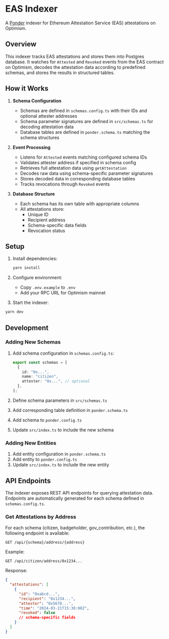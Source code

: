 # EAS Indexer

A [Ponder](https://ponder.sh) indexer for Ethereum Attestation Service (EAS) attestations on Optimism.

## Overview

This indexer tracks EAS attestations and stores them into Postgres database. It watches for `Attested` and `Revoked` events from the EAS contract on Optimism, decodes the attestation data according to predefined schemas, and stores the results in structured tables.

## How it Works

1. **Schema Configuration**

   - Schemas are defined in `schemas.config.ts` with their IDs and optional attester addresses
   - Schema parameter signatures are defined in `src/schemas.ts` for decoding attestation data
   - Database tables are defined in `ponder.schema.ts` matching the schema structures

2. **Event Processing**

   - Listens for `Attested` events matching configured schema IDs
   - Validates attester address if specified in schema config
   - Retrieves full attestation data using `getAttestation`
   - Decodes raw data using schema-specific parameter signatures
   - Stores decoded data in corresponding database tables
   - Tracks revocations through `Revoked` events

3. **Database Structure**
   - Each schema has its own table with appropriate columns
   - All attestations store:
     - Unique ID
     - Recipient address
     - Schema-specific data fields
     - Revocation status

## Setup

1. Install dependencies:

   ```bash
   yarn install
   ```

2. Configure environment:

   - Copy `.env.example` to `.env`
   - Add your RPC URL for Optimism mainnet

3. Start the indexer:

```bash
yarn dev
```

## Development

### Adding New Schemas

1. Add schema configuration in `schemas.config.ts`:

   ```typescript
   export const schemas = [
     {
       id: "0x...",
       name: "citizen",
       attester: "0x...", // optional
     },
   ];
   ```

2. Define schema parameters in `src/schemas.ts`
3. Add corresponding table definition in `ponder.schema.ts`
4. Add schema to `ponder.config.ts`
5. Update `src/index.ts` to include the new schema

### Adding New Entities

1. Add entity configuration in `ponder.schema.ts`
2. Add entity to `ponder.config.ts`
3. Update `src/index.ts` to include the new entity

## API Endpoints

The indexer exposes REST API endpoints for querying attestation data. Endpoints are automatically generated for each schema defined in `schemas.config.ts`.

### Get Attestations by Address

For each schema (citizen, badgeholder, gov_contribution, etc.), the following endpoint is available:

```http
GET /api/{schema}/address/{address}
```

Example:

```http
GET /api/citizen/address/0x1234...
```

Response:

```json
{
  "attestations": [
    {
      "id": "0xabcd...",
      "recipient": "0x1234...",
      "attester": "0x5678...",
      "time": "2024-03-21T15:30:00Z",
      "revoked": false
      // schema-specific fields
    }
  ]
}
```
